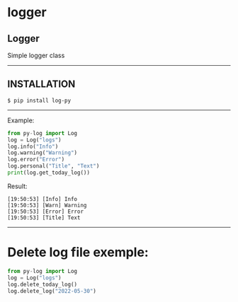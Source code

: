 # logger
## Logger
Simple logger class

____
## INSTALLATION
```$ pip install log-py```
____
Example:
```python
from py-log import Log
log = Log("logs")
log.info("Info")
log.warning("Warning")
log.error("Error")
log.personal("Title", "Text")
print(log.get_today_log()) 
```
Result:
```config
[19:50:53] [Info] Info
[19:50:53] [Warn] Warning
[19:50:53] [Error] Error
[19:50:53] [Title] Text
```
____
# Delete log file exemple:
```python
from py-log import Log
log = Log("logs")
log.delete_today_log()
log.delete_log("2022-05-30")
```

